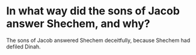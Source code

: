 # In what way did the sons of Jacob answer Shechem, and why?

The sons of Jacob answered Shechem deceitfully, because Shechem had defiled Dinah.
